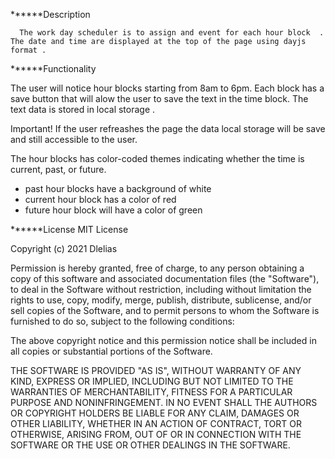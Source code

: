 ******Description
 
      The work day scheduler is to assign and event for each hour block  . The date and time are displayed at the top of the page using dayjs format . 
 
******Functionality 
 
   The user will notice hour blocks starting from 8am to 6pm. Each block has a save button that will alow the user to save the text in the time block. The        text data is stored in local storage . 
 
   Important! If the user refreashes the page the data local storage will be save and still accessible to the user.
 
 
  The hour blocks has color-coded themes indicating whether the time is current, past, or future. 
  - past hour blocks have a background of white
  - current hour block has a color of red
  - future hour block will have a color of green 
 



******License
MIT License

Copyright (c) 2021 Dlelias

Permission is hereby granted, free of charge, to any person obtaining a copy of this software and associated documentation files (the "Software"), to deal in the Software without restriction, including without limitation the rights to use, copy, modify, merge, publish, distribute, sublicense, and/or sell copies of the Software, and to permit persons to whom the Software is furnished to do so, subject to the following conditions:

The above copyright notice and this permission notice shall be included in all copies or substantial portions of the Software.

THE SOFTWARE IS PROVIDED "AS IS", WITHOUT WARRANTY OF ANY KIND, EXPRESS OR IMPLIED, INCLUDING BUT NOT LIMITED TO THE WARRANTIES OF MERCHANTABILITY, FITNESS FOR A PARTICULAR PURPOSE AND NONINFRINGEMENT. IN NO EVENT SHALL THE AUTHORS OR COPYRIGHT HOLDERS BE LIABLE FOR ANY CLAIM, DAMAGES OR OTHER LIABILITY, WHETHER IN AN ACTION OF CONTRACT, TORT OR OTHERWISE, ARISING FROM, OUT OF OR IN CONNECTION WITH THE SOFTWARE OR THE USE OR OTHER DEALINGS IN THE SOFTWARE.

